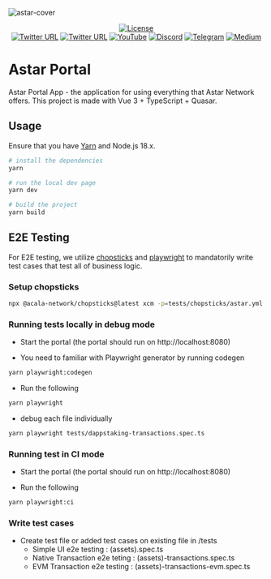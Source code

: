 ![astar-cover](https://user-images.githubusercontent.com/40356749/135799652-175e0d24-1255-4c26-87e8-447b192fd4b2.gif)

<div align="center">

[![License](https://img.shields.io/github/license/AstarNetwork/astar-apps?color=green)](https://github.com/AstarNetwork/astar-apps/blob/main/LICENSE)
<br />
[![Twitter URL](https://img.shields.io/twitter/follow/AstarNetwork?style=social)](https://twitter.com/AstarNetwork)
[![Twitter URL](https://img.shields.io/twitter/follow/ShidenNetwork?style=social)](https://twitter.com/ShidenNetwork)
[![YouTube](https://img.shields.io/youtube/channel/subscribers/UC36JgEF6gqatVSK9xlzzrvQ?style=social)](https://www.youtube.com/channel/UC36JgEF6gqatVSK9xlzzrvQ)
[![Discord](https://img.shields.io/badge/Discord-gray?logo=discord)](https://discord.gg/astarnetwork)
[![Telegram](https://img.shields.io/badge/Telegram-gray?logo=telegram)](https://t.me/PlasmOfficial)
[![Medium](https://img.shields.io/badge/Medium-gray?logo=medium)](https://medium.com/astar-network)

</div>

# Astar Portal

Astar Portal App - the application for using everything that Astar Network offers.
This project is made with Vue 3 + TypeScript + Quasar.

## Usage

Ensure that you have [Yarn](https://yarnpkg.com/getting-started/install) and Node.js 18.x.

```bash
# install the dependencies
yarn

# run the local dev page
yarn dev

# build the project
yarn build
```

## E2E Testing

For E2E testing, we utilize [chopsticks](https://github.com/AcalaNetwork/chopsticks) and [playwright](https://playwright.dev/) to mandatorily write test cases that test all of business logic.

### Setup chopsticks

```bash
npx @acala-network/chopsticks@latest xcm -p=tests/chopsticks/astar.yml -p=tests/chopsticks/shiden.yml
```

### Running tests locally in debug mode

- Start the portal (the portal should run on http://localhost:8080)

- You need to familiar with Playwright generator by running codegen

```bash
yarn playwright:codegen
```

- Run the following

```bash
yarn playwright
```

- debug each file individually

```bash
yarn playwright tests/dappstaking-transactions.spec.ts
```

### Running test in CI mode

- Start the portal (the portal should run on http://localhost:8080)

- Run the following

```bash
yarn playwright:ci
```

### Write test cases

- Create test file or added test cases on existing file in /tests
  - Simple UI e2e testing : (assets).spec.ts
  - Native Transaction e2e teting : (assets)-transactions.spec.ts
  - EVM Transaction e2e testing : (assets)-transactions-evm.spec.ts

